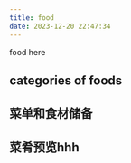 ```yaml
---
title: food
date: 2023-12-20 22:47:34
---
```


food here

## categories of foods

## 菜单和食材储备

## 菜肴预览hhh
